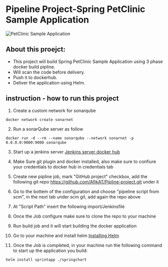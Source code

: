 # Pipeline Project-Spring PetClinic Sample Application
![PetClinic Sample Application](https://user-images.githubusercontent.com/52320907/127744248-4c42af1c-50a7-49f0-a24c-7b07d78e3e2a.png)
 ## About this proejct:
* This project will build Spring PetClinic Sample Application using 3 phase docker build pipline.
* Will scan the code before delivery.
* Push it to dockerhub.
* Deliver the application using Helm.
## instruction - how to run this project

1) Create a custom  network for sonarqube
 ```
 docker network create sonarnet
 ```
2) Run a sonarQube server as follow
```
docker run -d --rm --name sonarqube --network sonarnet -p 0.0.0.0:9000:9000 sonarqube
```
3) Start up a jenkins server <a href="https://hub.docker.com/_/jenkins">Jenkins server docker hub</a>

5) Make Sure git plugin and docker installed, also make sure to confiure your credentials to docker hub in credentials tab

6) Create new pipline job, mark "GitHub project" checkbox, add the following git repo https://github.com/AfikAT/Pipline-project.git under it

8)  Go to the bottem of the configuration and choose "pipeline script from scm", in the next tab under scm git, add again the repo above

9) At "Script Path" insert the following import/Jenkinsfile

10) Once the Job configure make sure to clone the repo to your machine

11) Run build job and it will start building the docker application

12) Go to your machine and install helm <a href="https://helm.sh/docs/intro/install/">Installing Helm</a>

12) Once the Job is completed, in your machine run the following command to start up the application you build:

```
helm install sprintapp ./springchart

```


